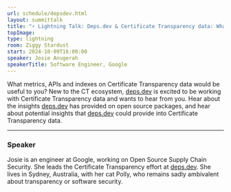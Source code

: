```yaml
---
url: schedule/depsdev.html
layout: summittalk
title: "⚡ Lightning Talk: Deps.dev & Certificate Transparency data: What next?"
topImage:
type: lightning
room: Ziggy Stardust
start: 2024-10-09T16:00:00
speaker: Josie Anugerah
speakerTitle: Software Engineer, Google
---
```


<div class="font-google font-medium">

What metrics, APIs and indexes on Certificate Transparency data would be useful to you? New to the CT ecosystem, [deps.dev](https://deps.dev/) is excited to be working with Certificate Transparency data and wants to hear from you. Hear about the insights [deps.dev](https://deps.dev/) has provided on open source packages, and hear about potential insights that [deps.dev](https://deps.dev/) could provide into Certificate Transparency data.

---

### Speaker

Josie is an engineer at Google, working on Open Source Supply Chain Security. She leads the Certificate Transparency effort at [deps.dev](https://deps.dev/). She lives in Sydney, Australia, with her cat Polly, who remains sadly ambivalent about transparency or software security.

</div>